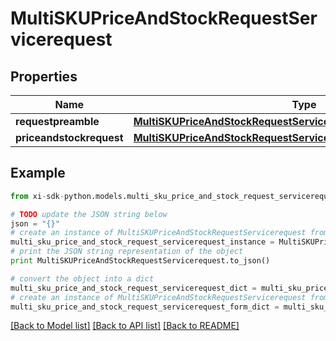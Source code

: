 # MultiSKUPriceAndStockRequestServicerequest


## Properties

Name | Type | Description | Notes
------------ | ------------- | ------------- | -------------
**requestpreamble** | [**MultiSKUPriceAndStockRequestServicerequestRequestpreamble**](MultiSKUPriceAndStockRequestServicerequestRequestpreamble.md) |  | [optional] 
**priceandstockrequest** | [**MultiSKUPriceAndStockRequestServicerequestPriceandstockrequest**](MultiSKUPriceAndStockRequestServicerequestPriceandstockrequest.md) |  | [optional] 

## Example

```python
from xi-sdk-python.models.multi_sku_price_and_stock_request_servicerequest import MultiSKUPriceAndStockRequestServicerequest

# TODO update the JSON string below
json = "{}"
# create an instance of MultiSKUPriceAndStockRequestServicerequest from a JSON string
multi_sku_price_and_stock_request_servicerequest_instance = MultiSKUPriceAndStockRequestServicerequest.from_json(json)
# print the JSON string representation of the object
print MultiSKUPriceAndStockRequestServicerequest.to_json()

# convert the object into a dict
multi_sku_price_and_stock_request_servicerequest_dict = multi_sku_price_and_stock_request_servicerequest_instance.to_dict()
# create an instance of MultiSKUPriceAndStockRequestServicerequest from a dict
multi_sku_price_and_stock_request_servicerequest_form_dict = multi_sku_price_and_stock_request_servicerequest.from_dict(multi_sku_price_and_stock_request_servicerequest_dict)
```
[[Back to Model list]](../README.md#documentation-for-models) [[Back to API list]](../README.md#documentation-for-api-endpoints) [[Back to README]](../README.md)


